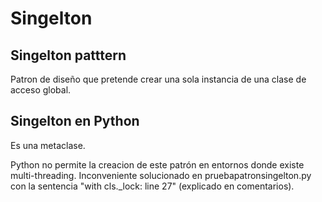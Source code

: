 # Singelton 
## Singelton patttern
Patron de diseño que pretende crear una sola instancia de una clase de acceso global.
## Singelton en Python
Es una metaclase. 

Python no permite la creacion de este patrón en entornos donde existe multi-threading. Inconveniente solucionado en pruebapatronsingelton.py con la sentencia "with cls._lock: line 27" (explicado en comentarios).
